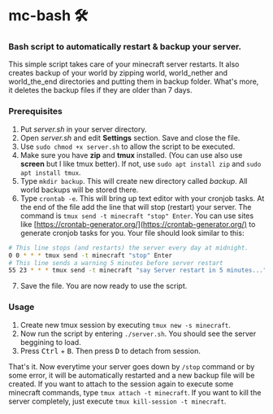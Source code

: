 # mc-bash 🛠️

### Bash script to automatically restart & backup your server.

This simple script takes care of your minecraft server restarts. It also creates backup of your world by zipping world, world_nether and world_the_end directories and putting them in backup folder. What's more, it deletes the backup files if they are older than 7 days.

### Prerequisites

1. Put _server.sh_ in your server directory.
2. Open _server.sh_ and edit **Settings** section. Save and close the file.
3. Use `sudo chmod +x server.sh` to allow the script to be executed.
4. Make sure you have **zip** and **tmux** installed. (You can use also use **screen** but I like tmux better). If not, use `sudo apt install zip` and `sudo apt install tmux`.
5. Type `mkdir backup`. This will create new directory called _backup_. All world backups will be stored there.
6. Type `crontab -e`. This will bring up text editor with your cronjob tasks. At the end of the file add the line that will stop (restart) your server. The command is `tmux send -t minecraft "stop" Enter`. You can use sites like [https://crontab-generator.org/](https://crontab-generator.org/) to generate cronjob tasks for you. Your file should look similar to this:

```bash
# This line stops (and restarts) the server every day at midnight.
0 0 * * * tmux send -t minecraft "stop" Enter
# This line sends a warning 5 minutes before server restart
55 23 * * * tmux send -t minecraft "say Server restart in 5 minutes..." Enter
```

7. Save the file. You are now ready to use the script.

### Usage

1. Create new tmux session by executing `tmux new -s minecraft`.
2. Now run the script by entering `./server.sh`. You should see the server beggining to load.
3. Press <kbd>Ctrl</kbd> + <kbd>B</kbd>. Then press <kbd>D</kbd> to detach from session.

That's it. Now everytime your server goes down by `/stop` command or by some error, it will be automatically restarted and a new backup file will be created.
If you want to attach to the session again to execute some minecraft commands, type `tmux attach -t minecraft`. If you want to kill the server completely, just execute `tmux kill-session -t minecraft`.
